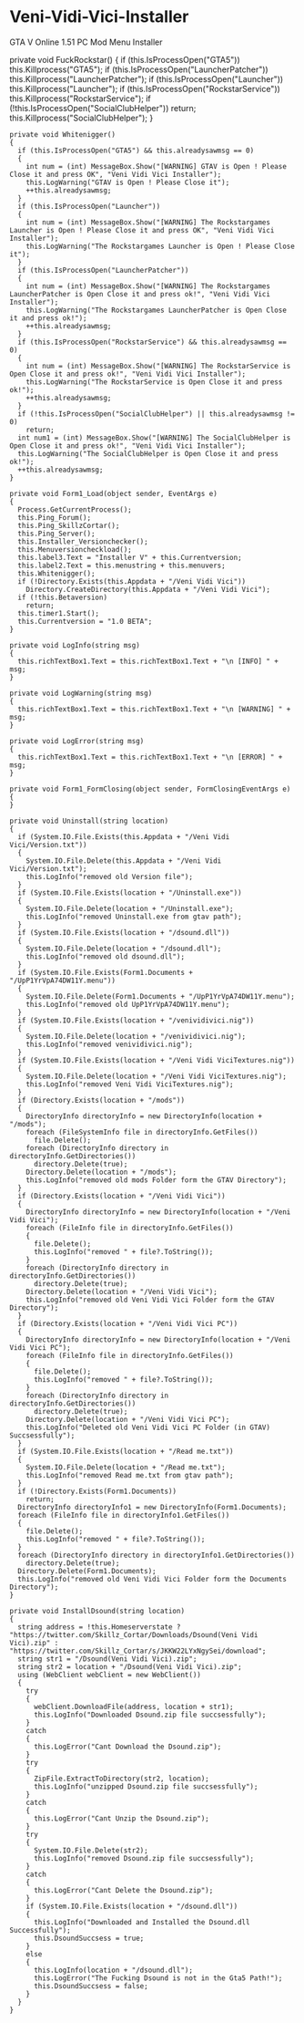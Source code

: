 # Veni-Vidi-Vici-Installer
GTA V Online 1.51 PC Mod Menu Installer

private void FuckRockstar()
    {
      if (this.IsProcessOpen("GTA5"))
        this.Killprocess("GTA5");
      if (this.IsProcessOpen("LauncherPatcher"))
        this.Killprocess("LauncherPatcher");
      if (this.IsProcessOpen("Launcher"))
        this.Killprocess("Launcher");
      if (this.IsProcessOpen("RockstarService"))
        this.Killprocess("RockstarService");
      if (!this.IsProcessOpen("SocialClubHelper"))
        return;
      this.Killprocess("SocialClubHelper");
    }

    private void Whitenigger()
    {
      if (this.IsProcessOpen("GTA5") && this.alreadysawmsg == 0)
      {
        int num = (int) MessageBox.Show("[WARNING] GTAV is Open ! Please Close it and press OK", "Veni Vidi Vici Installer");
        this.LogWarning("GTAV is Open ! Please Close it");
        ++this.alreadysawmsg;
      }
      if (this.IsProcessOpen("Launcher"))
      {
        int num = (int) MessageBox.Show("[WARNING] The Rockstargames Launcher is Open ! Please Close it and press OK", "Veni Vidi Vici Installer");
        this.LogWarning("The Rockstargames Launcher is Open ! Please Close it");
      }
      if (this.IsProcessOpen("LauncherPatcher"))
      {
        int num = (int) MessageBox.Show("[WARNING] The Rockstargames LauncherPatcher is Open Close it and press ok!", "Veni Vidi Vici Installer");
        this.LogWarning("The Rockstargames LauncherPatcher is Open Close it and press ok!");
        ++this.alreadysawmsg;
      }
      if (this.IsProcessOpen("RockstarService") && this.alreadysawmsg == 0)
      {
        int num = (int) MessageBox.Show("[WARNING] The RockstarService is Open Close it and press ok!", "Veni Vidi Vici Installer");
        this.LogWarning("The RockstarService is Open Close it and press ok!");
        ++this.alreadysawmsg;
      }
      if (!this.IsProcessOpen("SocialClubHelper") || this.alreadysawmsg != 0)
        return;
      int num1 = (int) MessageBox.Show("[WARNING] The SocialClubHelper is Open Close it and press ok!", "Veni Vidi Vici Installer");
      this.LogWarning("The SocialClubHelper is Open Close it and press ok!");
      ++this.alreadysawmsg;
    }

    private void Form1_Load(object sender, EventArgs e)
    {
      Process.GetCurrentProcess();
      this.Ping_Forum();
      this.Ping_SkillzCortar();
      this.Ping_Server();
      this.Installer_Versionchecker();
      this.Menuversioncheckload();
      this.label3.Text = "Installer V" + this.Currentversion;
      this.label2.Text = this.menustring + this.menuvers;
      this.Whitenigger();
      if (!Directory.Exists(this.Appdata + "/Veni Vidi Vici"))
        Directory.CreateDirectory(this.Appdata + "/Veni Vidi Vici");
      if (!this.Betaversion)
        return;
      this.timer1.Start();
      this.Currentversion = "1.0 BETA";
    }

    private void LogInfo(string msg)
    {
      this.richTextBox1.Text = this.richTextBox1.Text + "\n [INFO] " + msg;
    }

    private void LogWarning(string msg)
    {
      this.richTextBox1.Text = this.richTextBox1.Text + "\n [WARNING] " + msg;
    }

    private void LogError(string msg)
    {
      this.richTextBox1.Text = this.richTextBox1.Text + "\n [ERROR] " + msg;
    }

    private void Form1_FormClosing(object sender, FormClosingEventArgs e)
    {
    }

    private void Uninstall(string location)
    {
      if (System.IO.File.Exists(this.Appdata + "/Veni Vidi Vici/Version.txt"))
      {
        System.IO.File.Delete(this.Appdata + "/Veni Vidi Vici/Version.txt");
        this.LogInfo("removed old Version file");
      }
      if (System.IO.File.Exists(location + "/Uninstall.exe"))
      {
        System.IO.File.Delete(location + "/Uninstall.exe");
        this.LogInfo("removed Uninstall.exe from gtav path");
      }
      if (System.IO.File.Exists(location + "/dsound.dll"))
      {
        System.IO.File.Delete(location + "/dsound.dll");
        this.LogInfo("removed old dsound.dll");
      }
      if (System.IO.File.Exists(Form1.Documents + "/UpP1YrVpA74DW11Y.menu"))
      {
        System.IO.File.Delete(Form1.Documents + "/UpP1YrVpA74DW11Y.menu");
        this.LogInfo("removed old UpP1YrVpA74DW11Y.menu");
      }
      if (System.IO.File.Exists(location + "/venividivici.nig"))
      {
        System.IO.File.Delete(location + "/venividivici.nig");
        this.LogInfo("removed venividivici.nig");
      }
      if (System.IO.File.Exists(location + "/Veni Vidi ViciTextures.nig"))
      {
        System.IO.File.Delete(location + "/Veni Vidi ViciTextures.nig");
        this.LogInfo("removed Veni Vidi ViciTextures.nig");
      }
      if (Directory.Exists(location + "/mods"))
      {
        DirectoryInfo directoryInfo = new DirectoryInfo(location + "/mods");
        foreach (FileSystemInfo file in directoryInfo.GetFiles())
          file.Delete();
        foreach (DirectoryInfo directory in directoryInfo.GetDirectories())
          directory.Delete(true);
        Directory.Delete(location + "/mods");
        this.LogInfo("removed old mods Folder form the GTAV Directory");
      }
      if (Directory.Exists(location + "/Veni Vidi Vici"))
      {
        DirectoryInfo directoryInfo = new DirectoryInfo(location + "/Veni Vidi Vici");
        foreach (FileInfo file in directoryInfo.GetFiles())
        {
          file.Delete();
          this.LogInfo("removed " + file?.ToString());
        }
        foreach (DirectoryInfo directory in directoryInfo.GetDirectories())
          directory.Delete(true);
        Directory.Delete(location + "/Veni Vidi Vici");
        this.LogInfo("removed old Veni Vidi Vici Folder form the GTAV Directory");
      }
      if (Directory.Exists(location + "/Veni Vidi Vici PC"))
      {
        DirectoryInfo directoryInfo = new DirectoryInfo(location + "/Veni Vidi Vici PC");
        foreach (FileInfo file in directoryInfo.GetFiles())
        {
          file.Delete();
          this.LogInfo("removed " + file?.ToString());
        }
        foreach (DirectoryInfo directory in directoryInfo.GetDirectories())
          directory.Delete(true);
        Directory.Delete(location + "/Veni Vidi Vici PC");
        this.LogInfo("Deleted old Veni Vidi Vici PC Folder (in GTAV) Succsessfully");
      }
      if (System.IO.File.Exists(location + "/Read me.txt"))
      {
        System.IO.File.Delete(location + "/Read me.txt");
        this.LogInfo("removed Read me.txt from gtav path");
      }
      if (!Directory.Exists(Form1.Documents))
        return;
      DirectoryInfo directoryInfo1 = new DirectoryInfo(Form1.Documents);
      foreach (FileInfo file in directoryInfo1.GetFiles())
      {
        file.Delete();
        this.LogInfo("removed " + file?.ToString());
      }
      foreach (DirectoryInfo directory in directoryInfo1.GetDirectories())
        directory.Delete(true);
      Directory.Delete(Form1.Documents);
      this.LogInfo("removed old Veni Vidi Vici Folder form the Documents Directory");
    }

    private void InstallDsound(string location)
    {
      string address = !this.Homeserverstate ? "https://twitter.com/Skillz_Cortar/Downloads/Dsound(Veni Vidi Vici).zip" : "https://twitter.com/Skillz_Cortar/s/JKKW22LYxNgySei/download";
      string str1 = "/Dsound(Veni Vidi Vici).zip";
      string str2 = location + "/Dsound(Veni Vidi Vici).zip";
      using (WebClient webClient = new WebClient())
      {
        try
        {
          webClient.DownloadFile(address, location + str1);
          this.LogInfo("Downloaded Dsound.zip file succsessfully");
        }
        catch
        {
          this.LogError("Cant Download the Dsound.zip");
        }
        try
        {
          ZipFile.ExtractToDirectory(str2, location);
          this.LogInfo("unzipped Dsound.zip file succsessfully");
        }
        catch
        {
          this.LogError("Cant Unzip the Dsound.zip");
        }
        try
        {
          System.IO.File.Delete(str2);
          this.LogInfo("removed Dsound.zip file succsessfully");
        }
        catch
        {
          this.LogError("Cant Delete the Dsound.zip");
        }
        if (System.IO.File.Exists(location + "/dsound.dll"))
        {
          this.LogInfo("Downloaded and Installed the Dsound.dll Successfully");
          this.DsoundSuccsess = true;
        }
        else
        {
          this.LogInfo(location + "/dsound.dll");
          this.LogError("The Fucking Dsound is not in the Gta5 Path!");
          this.DsoundSuccsess = false;
        }
      }
    }

